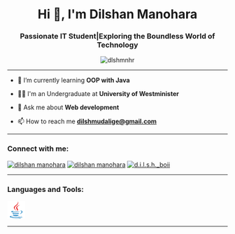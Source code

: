 <h1 align="center">Hi 👋, I'm Dilshan Manohara</h1>
<h3 align="center">Passionate IT Student|Exploring the Boundless World of Technology</h3>

<p align="center"> <img src="https://komarev.com/ghpvc/?username=dlshmnhr&label=Profile%20views&color=0e75b6&style=flat" alt="dlshmnhr" /> </p>

---

- 🌱 I’m currently learning **OOP with Java**

- 👨‍💻 I'm an Undergraduate at **University of Westminister**

- 💬 Ask me about **Web development**

- 📫 How to reach me **dilshmudalige@gmail.com**

---

<h3 align="left">Connect with me:</h3>
<p align="left">
<a href="https://linkedin.com/in/dilshan manohara" target="blank"><img align="center" src="https://raw.githubusercontent.com/rahuldkjain/github-profile-readme-generator/master/src/images/icons/Social/linked-in-alt.svg" alt="dilshan manohara" height="30" width="40" /></a>
<a href="https://fb.com/dilshan manohara" target="blank"><img align="center" src="https://raw.githubusercontent.com/rahuldkjain/github-profile-readme-generator/master/src/images/icons/Social/facebook.svg" alt="dilshan manohara" height="30" width="40" /></a>
<a href="https://instagram.com/d.i.l.s.h._boii" target="blank"><img align="center" src="https://raw.githubusercontent.com/rahuldkjain/github-profile-readme-generator/master/src/images/icons/Social/instagram.svg" alt="d.i.l.s.h._boii" height="30" width="40" /></a>
</p>

---

<h3 align="left">Languages and Tools:</h3>
<p align="left"> <a href="https://www.java.com" target="_blank" rel="noreferrer"> <img src="https://raw.githubusercontent.com/devicons/devicon/master/icons/java/java-original.svg" alt="java" width="40" height="40"/> </a> </p>

---

